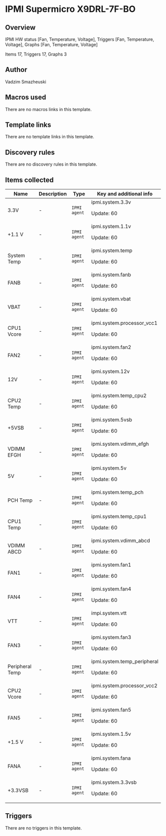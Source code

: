# IPMI Supermicro X9DRL-7F-BO

## Overview

IPMI HW status [Fan, Temperature, Voltage], Triggers [Fan, Temperature, Voltage], Graphs [Fan, Temperature, Voltage]


Items 17, Triggers 17, Graphs 3



## Author

Vadzim Smazheuski

## Macros used

There are no macros links in this template.

## Template links

There are no template links in this template.

## Discovery rules

There are no discovery rules in this template.

## Items collected

|Name|Description|Type|Key and additional info|
|----|-----------|----|----|
|3.3V|<p>-</p>|`IPMI agent`|ipmi.system.3.3v<p>Update: 60</p>|
|+1.1 V|<p>-</p>|`IPMI agent`|ipmi.system.1.1v<p>Update: 60</p>|
|System Temp|<p>-</p>|`IPMI agent`|ipmi.system.temp<p>Update: 60</p>|
|FANB|<p>-</p>|`IPMI agent`|ipmi.system.fanb<p>Update: 60</p>|
|VBAT|<p>-</p>|`IPMI agent`|ipmi.system.vbat<p>Update: 60</p>|
|CPU1 Vcore|<p>-</p>|`IPMI agent`|ipmi.system.processor_vcc1<p>Update: 60</p>|
|FAN2|<p>-</p>|`IPMI agent`|ipmi.system.fan2<p>Update: 60</p>|
|12V|<p>-</p>|`IPMI agent`|ipmi.system.12v<p>Update: 60</p>|
|CPU2 Temp|<p>-</p>|`IPMI agent`|ipmi.system.temp_cpu2<p>Update: 60</p>|
|+5VSB|<p>-</p>|`IPMI agent`|ipmi.system.5vsb<p>Update: 60</p>|
|VDIMM EFGH|<p>-</p>|`IPMI agent`|ipmi.system.vdimm_efgh<p>Update: 60</p>|
|5V|<p>-</p>|`IPMI agent`|ipmi.system.5v<p>Update: 60</p>|
|PCH Temp|<p>-</p>|`IPMI agent`|ipmi.system.temp_pch<p>Update: 60</p>|
|CPU1 Temp|<p>-</p>|`IPMI agent`|ipmi.system.temp_cpu1<p>Update: 60</p>|
|VDIMM ABCD|<p>-</p>|`IPMI agent`|ipmi.system.vdimm_abcd<p>Update: 60</p>|
|FAN1|<p>-</p>|`IPMI agent`|ipmi.system.fan1<p>Update: 60</p>|
|FAN4|<p>-</p>|`IPMI agent`|ipmi.system.fan4<p>Update: 60</p>|
|VTT|<p>-</p>|`IPMI agent`|impi.system.vtt<p>Update: 60</p>|
|FAN3|<p>-</p>|`IPMI agent`|ipmi.system.fan3<p>Update: 60</p>|
|Peripheral Temp|<p>-</p>|`IPMI agent`|ipmi.system.temp_peripheral<p>Update: 60</p>|
|CPU2 Vcore|<p>-</p>|`IPMI agent`|ipmi.system.processor_vcc2<p>Update: 60</p>|
|FAN5|<p>-</p>|`IPMI agent`|ipmi.system.fan5<p>Update: 60</p>|
|+1.5 V|<p>-</p>|`IPMI agent`|ipmi.system.1.5v<p>Update: 60</p>|
|FANA|<p>-</p>|`IPMI agent`|ipmi.system.fana<p>Update: 60</p>|
|+3.3VSB|<p>-</p>|`IPMI agent`|ipmi.system.3.3vsb<p>Update: 60</p>|
## Triggers

There are no triggers in this template.

